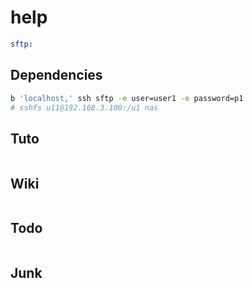 # help

```yml
sftp: 
```

## Dependencies

```sh
b 'localhost,' ssh sftp -e user=user1 -e password=p1
# sshfs u11@192.168.3.100:/u1 nas
```

## Tuto

```yml

```

## Wiki

```sh

```

## Todo

```sh

```

## Junk

```sh

```
